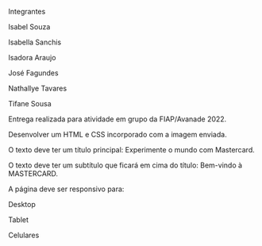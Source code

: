 Integrantes 

Isabel Souza 

Isabella Sanchis 

Isadora Araujo 

José Fagundes 

Nathallye Tavares 

Tifane Sousa 

 

Entrega realizada para atividade em grupo da FIAP/Avanade 2022. 

 

Desenvolver um HTML e CSS incorporado com a imagem enviada. 

 

O texto deve ter um título principal: Experimente o mundo com Mastercard. 

 O texto deve ter um subtítulo que ficará em cima do título: Bem-vindo à MASTERCARD. 

 

A página deve ser responsivo para: 

Desktop 

Tablet 

Celulares 
